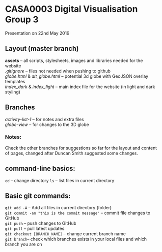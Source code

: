 # CASA0003 Digital Visualisation Group 3

Presentation on 22nd May 2019

## Layout (master branch)
**assets** – all scripts, stylesheets, images and libraries needed for the website  
*.gitignore* – files not needed when pushing to github    
*globe.html* & *alt_globe.html* – potential 3d globe with GeoJSON overlay templates       
*index_dark* & *index_light* – main index file for the website (in light and dark styling)

## Branches
*activity-list-1* – for notes and extra files  
*globe-view* – for changes to the 3D globe  

### Notes:
Check the other branches for suggestions so far
for the layout and content of pages, changed after
Duncan Smith suggested some changes.

## command-line basics:
`cd` – change directory
`ls` – list files in current directory
## Basic git commands:
`git add -A` – Add all files in current directory (folder)   
`git commit -am "this is the commit message"` – commit file changes to GitHub   
`git push` – push changes to GitHub   
`git pull` – pull latest updates   
`git checkout [BRANCH_NAME]` – change current branch name   
`git branch`– check which branches exists in your local files and which branch you are on   

